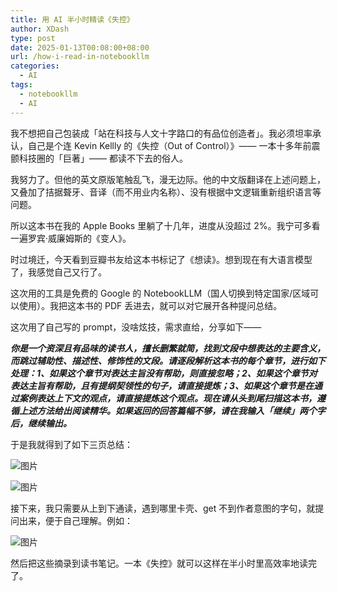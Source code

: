 ```yaml
---
title: 用 AI 半小时精读《失控》
author: XDash
type: post
date: 2025-01-13T00:08:00+08:00
url: /how-i-read-in-notebookllm
categories:
  - AI
tags:
  - notebookllm
  - AI
---
```

我不想把自己包装成「站在科技与人文十字路口的有品位创造者」。我必须坦率承认，自己是个连 Kevin Kellly 的《失控（Out of Control）》—— 一本十多年前震颤科技圈的「巨著」—— 都读不下去的俗人。

我努力了。但他的英文原版笔触乱飞，漫无边际。他的中文版翻译在上述问题上，又叠加了拮据聱牙、音译（而不用业内名称）、没有根据中文逻辑重新组织语言等问题。

所以这本书在我的 Apple Books 里躺了十几年，进度从没超过 2%。我宁可多看一遍罗宾·威廉姆斯的《变人》。

时过境迁，今天看到豆瓣书友给这本书标记了《想读》。想到现在有大语言模型了，我感觉自己又行了。  

这次用的工具是免费的 Google 的 NotebookLLM（国人切换到特定国家/区域可以使用）。我把这本书的 PDF 丢进去，就可以对它展开各种提问总结。

这次用了自己写的 prompt，没啥炫技，需求直给，分享如下——  

**_你是一个资深且有品味的读书人，擅长删繁就简，找到文段中想表达的主要含义，而跳过辅助性、描述性、修饰性的文段。请逐段解析这本书的每个章节，进行如下处理：1、如果这个章节对表达主旨没有帮助，则直接忽略；2、如果这个章节对表达主旨有帮助，且有提纲契领性的句子，请直接提炼；3、如果这个章节是在通过案例表达上下文的观点，请直接提炼这个观点。现在请从头到尾扫描这本书，遵循上述方法给出阅读精华。如果返回的回答篇幅不够，请在我输入「继续」两个字后，继续输出。_**

于是我就得到了如下三页总结：  

![图片](https://mmbiz.qpic.cn/mmbiz_png/ichA57Ls2O4o8lbicJz5haw1icwhLQ8CR2wibwqljZc9Mtd4sYtXwCEtQGLe6PiayDwqhP9Dpbtar6hpCndhzI6RX9w/640?wx_fmt=png&from=appmsg&tp=webp&wxfrom=5&wx_lazy=1&wx_co=1)

![图片](https://mmbiz.qpic.cn/mmbiz_png/ichA57Ls2O4o8lbicJz5haw1icwhLQ8CR2wd9e5105eyzXJwwurpC7jzOqmpTrzSvIweHwzp7gpM5TtLe63kWM5ibg/640?wx_fmt=png&from=appmsg&tp=webp&wxfrom=5&wx_lazy=1&wx_co=1)

接下来，我只需要从上到下通读，遇到哪里卡壳、get 不到作者意图的字句，就提问出来，便于自己理解。例如：

![图片](https://mmbiz.qpic.cn/mmbiz_png/ichA57Ls2O4o8lbicJz5haw1icwhLQ8CR2wSDoibI35XDsKyq6V27hG3fSiaia8RibcbzLQzRrickQT1UibfOZ6X3bBCibdQ/640?wx_fmt=png&from=appmsg&tp=webp&wxfrom=5&wx_lazy=1&wx_co=1)

然后把这些摘录到读书笔记。一本《失控》就可以这样在半小时里高效率地读完了。
